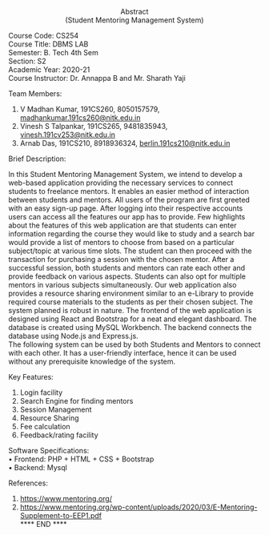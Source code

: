 <p align="center">Abstract<br>
(Student Mentoring Management System)<br></p>
Course Code: CS254 <br> 
Course Title: DBMS LAB<br>
Semester: B. Tech 4th Sem <br> Section: S2<br>
Academic Year: 2020-21 <br>
Course Instructor: Dr. Annappa B and Mr. Sharath Yaji<br>

Team Members:
1. V Madhan Kumar, 191CS260, 8050157579, madhankumar.191cs260@nitk.edu.in<br>
2. Vinesh S Talpankar, 191CS265, 9481835943, vinesh.191cv253@nitk.edu.in<br>
3. Arnab Das, 191CS210, 8918936324, berlin.191cs210@nitk.edu.in<br>

Brief Description:<br>

In this Student Mentoring Management System, we intend to develop a web-based application providing the necessary services to connect students to freelance mentors. It enables an
easier method of interaction between students and mentors. All users of the program are first
greeted with an easy sign-up page. After logging into their respective accounts users can access
all the features our app has to provide.
Few highlights about the features of this web application are that students can enter
information regarding the course they would like to study and a search bar would provide a list
of mentors to choose from based on a particular subject/topic at various time slots. The student
can then proceed with the transaction for purchasing a session with the chosen mentor. After
a successful session, both students and mentors can rate each other and provide feedback on
various aspects. Students can also opt for multiple mentors in various subjects simultaneously.
Our web application also provides a resource sharing environment similar to an e-Library to
provide required course materials to the students as per their chosen subject. The system
planned is robust in nature.
The frontend of the web application is designed using React and Bootstrap for a
neat and elegant dashboard. The database is created using MySQL Workbench. The backend
connects the database using Node.js and Express.js.
<br>
The following system can be used by both Students and Mentors to connect with each
other. It has a user-friendly interface, hence it can be used without any prerequisite knowledge
of the system.<br>

Key Features:<br>
1. Login facility
2. Search Engine for finding mentors
3. Session Management
4. Resource Sharing
5. Fee calculation
6. Feedback/rating facility<br>

Software Specifications:<br>
• Frontend: PHP + HTML + CSS + Bootstrap<br>
• Backend: Mysql <br>

References:<br>
1. https://www.mentoring.org/<br>
2. https://www.mentoring.org/wp-content/uploads/2020/03/E-Mentoring-Supplement-to-EEP1.pdf<br>
**** END ****<br>
